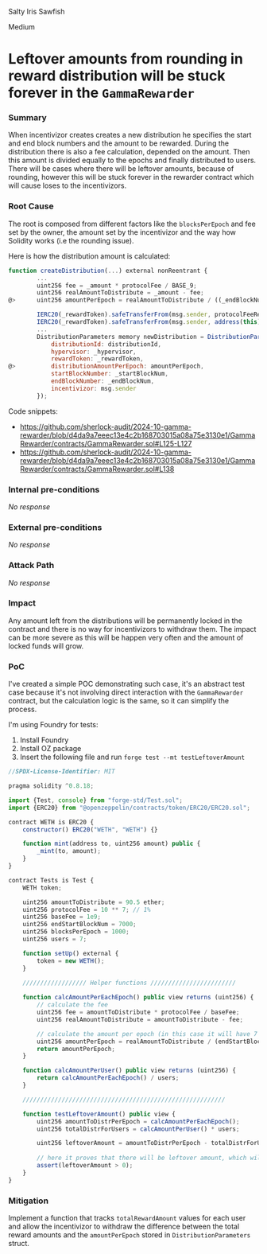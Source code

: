 Salty Iris Sawfish

Medium

# Leftover amounts from rounding in reward distribution will be stuck forever in the `GammaRewarder`

### Summary

When incentivizor creates creates a new distribution he specifies the start and end block numbers and the amount to be rewarded. During the distribution there is also a fee calculation, depended on the amount. Then this amount is divided equally to the epochs and finally distributed to users. There will be cases where there will be leftover amounts, because of rounding, however this will be stuck forever in the rewarder contract which will cause loses to the incentivizors.

### Root Cause

The root is composed from different factors like the `blocksPerEpoch` and fee set by the owner, the amount set by the incentivizor and the way how Solidity works (i.e the rounding issue).

Here is how the distribution amount is calculated: 

```javascript
function createDistribution(...) external nonReentrant {
        ...
        uint256 fee = _amount * protocolFee / BASE_9;
        uint256 realAmountToDistribute = _amount - fee;
@>      uint256 amountPerEpoch = realAmountToDistribute / ((_endBlockNum - _startBlockNum) / blocksPerEpoch);

        IERC20(_rewardToken).safeTransferFrom(msg.sender, protocolFeeRecipient, fee);
        IERC20(_rewardToken).safeTransferFrom(msg.sender, address(this), realAmountToDistribute);
        ...
        DistributionParameters memory newDistribution = DistributionParameters({
            distributionId: distributionId,
            hypervisor: _hypervisor,
            rewardToken: _rewardToken,
@>          distributionAmountPerEpoch: amountPerEpoch,
            startBlockNumber: _startBlockNum,
            endBlockNumber: _endBlockNum,
            incentivizor: msg.sender
        });
```

Code snippets: 
- https://github.com/sherlock-audit/2024-10-gamma-rewarder/blob/d4da9a7eeec13e4c2b168703015a08a75e3130e1/GammaRewarder/contracts/GammaRewarder.sol#L125-L127
- https://github.com/sherlock-audit/2024-10-gamma-rewarder/blob/d4da9a7eeec13e4c2b168703015a08a75e3130e1/GammaRewarder/contracts/GammaRewarder.sol#L138

### Internal pre-conditions

_No response_

### External pre-conditions

_No response_

### Attack Path

_No response_

### Impact

Any amount left from the distributions will be permanently locked in the contract and there is no way for incentivizors to withdraw them. The impact can be more severe as this will be happen very often and the amount of locked funds will grow.

### PoC

I've created a simple POC demonstrating such case, it's an abstract test case because it's not involving direct interaction with the `GammaRewarder` contract, but the calculation logic is the same, so it can simplify the process.

I'm using Foundry for tests:

1. Install Foundry
2. Install OZ package
3. Insert the following file and run `forge test --mt testLeftoverAmount`

```javascript
//SPDX-License-Identifier: MIT

pragma solidity ^0.8.18;

import {Test, console} from "forge-std/Test.sol";
import {ERC20} from "@openzeppelin/contracts/token/ERC20/ERC20.sol";

contract WETH is ERC20 {
    constructor() ERC20("WETH", "WETH") {}

    function mint(address to, uint256 amount) public {
        _mint(to, amount);
    }
}

contract Tests is Test {
    WETH token;

    uint256 amountToDistribute = 90.5 ether;
    uint256 protocolFee = 10 ** 7; // 1%
    uint256 baseFee = 1e9;
    uint256 endStartBlockNum = 7000;
    uint256 blocksPerEpoch = 1000;
    uint256 users = 7;

    function setUp() external {
        token = new WETH();
    }
    
    ////////////////// Helper functions ////////////////////////

    function calcAmountPerEachEpoch() public view returns (uint256) {
        // calculate the fee 
        uint256 fee = amountToDistribute * protocolFee / baseFee;
        uint256 realAmountToDistribute = amountToDistribute - fee;

        // calculate the amount per epoch (in this case it will have 7 epochs)
        uint256 amountPerEpoch = realAmountToDistribute / (endStartBlockNum / blocksPerEpoch);
        return amountPerEpoch;
    }

    function calcAmountPerUser() public view returns (uint256) {
        return calcAmountPerEachEpoch() / users;
    }

    /////////////////////////////////////////////////////////

    function testLeftoverAmount() public view {
        uint256 amountToDistrPerEpoch = calcAmountPerEachEpoch();
        uint256 totalDistrForUsers = calcAmountPerUser() * users;

        uint256 leftoverAmount = amountToDistrPerEpoch - totalDistrForUsers;
        
        // here it proves that there will be leftover amount, which will be permanently locked in the GammaRewarder
        assert(leftoverAmount > 0);
    }
}
```

### Mitigation

Implement a function that tracks `totalRewardAmount` values for each user and allow the incentivizor to withdraw the difference between the total reward amounts and the `amountPerEpoch` stored in `DistributionParameters` struct.